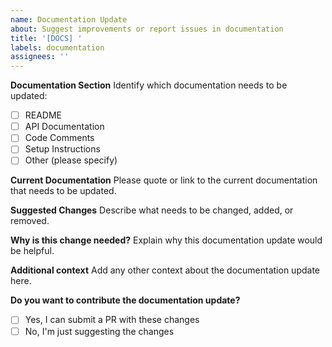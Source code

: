 ```yaml
---
name: Documentation Update
about: Suggest improvements or report issues in documentation
title: '[DOCS] '
labels: documentation
assignees: ''
---
```


**Documentation Section**
Identify which documentation needs to be updated:
- [ ] README
- [ ] API Documentation
- [ ] Code Comments
- [ ] Setup Instructions
- [ ] Other (please specify)

**Current Documentation**
Please quote or link to the current documentation that needs to be updated.

**Suggested Changes**
Describe what needs to be changed, added, or removed.

**Why is this change needed?**
Explain why this documentation update would be helpful.

**Additional context**
Add any other context about the documentation update here.

**Do you want to contribute the documentation update?**
- [ ] Yes, I can submit a PR with these changes
- [ ] No, I'm just suggesting the changes
